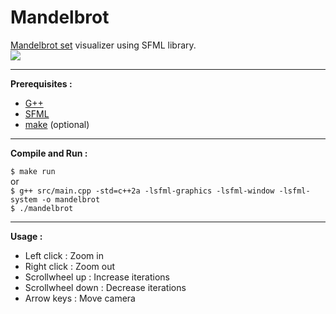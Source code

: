 # Mandelbrot

<a href="https://en.wikipedia.org/wiki/Mandelbrot_set">Mandelbrot set</a> visualizer using SFML library.
<br />
<img src="Mandelbrot_sequence.gif">

***

**Prerequisites :**

- <a href="https://gcc.gnu.org/">G++</a>
- <a href="https://www.sfml-dev.org/index.php">SFML</a>
- <a href="https://www.gnu.org/software/make/">make</a> (optional)

***

**Compile and Run :**

``$ make run`` <br />
or <br />
``$ g++ src/main.cpp -std=c++2a -lsfml-graphics -lsfml-window -lsfml-system -o mandelbrot`` <br />
``$ ./mandelbrot``

***

**Usage :**

- Left click : Zoom in
- Right click : Zoom out
- Scrollwheel up : Increase iterations
- Scrollwheel down : Decrease iterations
- Arrow keys : Move camera
